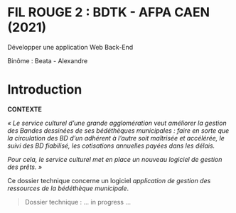 # FIL ROUGE 2 : BDTK - AFPA CAEN (2021)
Développer une application Web Back-End

Binôme : Beata - Alexandre

# Introduction

**CONTEXTE**

_« Le service culturel d’une grande agglomération veut améliorer la gestion des Bandes dessinées de ses bédéthèques municipales : faire en sorte que la circulation des BD d’un adhérent à l’autre soit maîtrisée et accélérée, le suivi des BD fiabilisé, les cotisations annuelles payées dans les délais._

_Pour cela, le service culturel met en place un nouveau logiciel de gestion des prêts. »_

Ce dossier technique concerne un logiciel _application de gestion des ressources de la bédéthèque municipale_.

> Dossier technique : ... in progress ...
